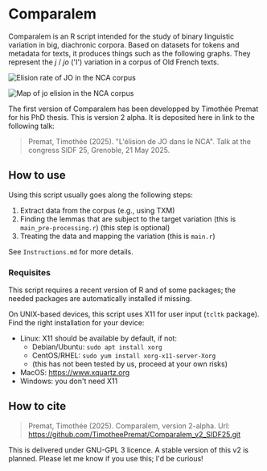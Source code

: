 # Comparalem

Comparalem is an R script intended for the study of binary linguistic variation in big, diachronic corpora. Based on datasets for tokens and metadata for texts, it produces things such as the following graphs. They represent the _j_ / _jo_ ('I') variation in a corpus of Old French texts.

![Elision rate of JO in the NCA corpus]("https://github.com/TimotheePremat/Comparalem_v2_SIDF25/blob/155a76ab9df02eb1d5401a8ea81751d0b7722dd2/Graphs/J_JO_07-05_filter_diachro_rate_vers.png")

![Map of _jo_ elision in the NCA corpus]("https://github.com/TimotheePremat/Comparalem_v2_SIDF25/blob/155a76ab9df02eb1d5401a8ea81751d0b7722dd2/Graphs/J_JO_07-05_filter_map.png")

The first version of Comparalem has been developped by Timothée Premat for his PhD thesis. This is version 2 alpha. It is deposited here in link to the following talk:

> Premat, Timothée (2025). "L'élision de JO dans le NCA". Talk at the congress SIDF 25, Grenoble, 21 May 2025.

## How to use

Using this script usually goes along the following steps:

1. Extract data from the corpus (e.g., using TXM)
2. Finding the lemmas that are subject to the target variation (this is ```main_pre-processing.r```) (this step is optional)
3. Treating the data and mapping the variation (this is ```main.r```)

See ```Instructions.md``` for more details.

### Requisites

This script requires a recent version of R and of some packages; the needed packages
are automatically installed if missing.

On UNIX-based devices, this script uses X11 for user input (```tcltk``` package).
Find the right installation for your device:
- Linux: X11 should be available by default, if not:
    - Debian/Ubuntu: ```sudo apt install xorg```
	- CentOS/RHEL: ```sudo yum install xorg-x11-server-Xorg```
	- (this has not been tested by us, proceed at your own risks)
- MacOS: https://www.xquartz.org
- Windows: you don't need X11

## How to cite

> Premat, Timothée (2025). Comparalem, version 2-alpha. Url: <https://github.com/TimotheePremat/Comparalem_v2_SIDF25.git>

This is delivered under GNU-GPL 3 licence. A stable version of this v2 is planned. Please let me know if you use this; I'd be curious!
